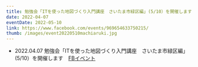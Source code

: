 ```yaml
---
title: 勉強会「ITを使った地図づくり入門講座　さいたま市緑区編」(5/10）を開催します
date: 2022-04-07
eventDate: 2022-05-10
link: https://www.facebook.com/events/969654633750215/
thumb: /images/event20220510machiaruki.jpg
---
```

- 2022.04.07 勉強会「ITを使った地図づくり入門講座　さいたま市緑区編」(5/10）を開催します　[FBイベント](https://www.facebook.com/events/969654633750215/)
